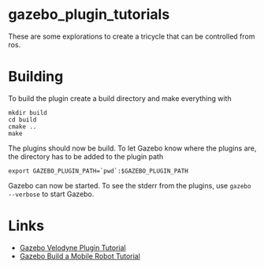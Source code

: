 # gazebo_plugin_tutorials

These are some explorations to create a tricycle that can be controlled from ros.

# Building
To build the plugin create a build directory and make everything with

```
mkdir build
cd build
cmake ..
make
```

The plugins should now be build. To let Gazebo know where the plugins are, the directory has to be added to the plugin path

```
export GAZEBO_PLUGIN_PATH=`pwd`:$GAZEBO_PLUGIN_PATH
```

Gazebo can now be started. To see the stderr from the plugins, use `gazebo --verbose` to start Gazebo.

# Links
* [Gazebo Velodyne Plugin Tutorial](http://gazebosim.org/tutorials?cat=guided_i&tut=guided_i1)
* [Gazebo Build a Mobile Robot Tutorial](http://gazebosim.org/tutorials?tut=build_robot&cat=build_robot)
